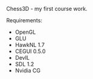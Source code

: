 Chess3D - my first course work.

Requirements:
* OpenGL
* GLU
* HawkNL 1.7
* CEGUI 0.5.0
* DevIL
* SDL 1.2
* Nvidia CG

